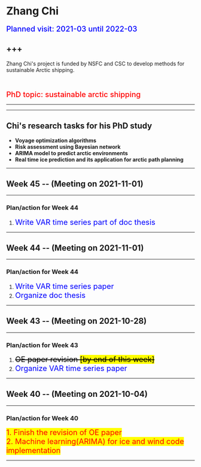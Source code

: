 # Zhang Chi
<span style = "color: blue; font-size: 20px; font-weight: 500">Planned visit: 2021-03 until 2022-03</span>

+++
---

Zhang Chi's project is funded by NSFC and CSC to develop methods for sustainable Arctic shipping.


<br />


<span style = "color:red; font-weight: 500; font-size: 20px;">PhD topic: sustainable arctic shipping</span>

---

***
## Chi's research tasks for his PhD study
- **Voyage optimization algorithms**
- **Risk assessment using Bayesian network**
- **ARIMA model to predict arctic environments**
- **Real time ice prediction and its application for arctic path planning**

***
## Week 45 -- (Meeting on 2021-11-01)
---

### Plan/action for Week 44
1. <span style = "font-weight: 400; font-size: 20px; color: blue">Write VAR time series part of doc thesis<br /> </span></span>

***
## Week 44 -- (Meeting on 2021-11-01)
---

### Plan/action for Week 44
1. <span style = "font-weight: 400; font-size: 20px; color: blue">Write VAR time series paper<br /> </span></span>
2. <span style = "font-weight: 400; font-size: 20px; color: blue">Organize doc thesis<br /> </span></span>

***
## Week 43 -- (Meeting on 2021-10-28)
---

### Plan/action for Week 43
1. <span style = "font-weight: 400; font-size: 20px; color: black"><strike>OE paper revision <span style = "background: yellow">[by end of this week]</strike><br /> </span></span>
2. <span style = "font-weight: 400; font-size: 20px; color: blue">Organize VAR time series paper<br /> </span></span>

***
## Week 40 -- (Meeting on 2021-10-04)
---


### Plan/action for Week 40
<span style = "background: yellow; font-weight: 400; font-size: 20px; color: red">
  1. Finish the revision of OE paper <br />
  2. Machine learning(ARIMA) for ice and wind code implementation <br />
</span>

***
